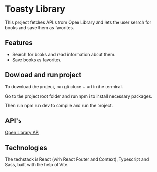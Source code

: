 # Toasty Library
This project fetches API:s from Open Library and lets the user search for books and save them as favorites. 

## Features
* Search for books and read information about them.
* Save books as favorites.

## Dowload and run project
To download the project, run git clone + url in the terminal.

Go to the project root folder and run npm i to install necessary packages.

Then run npm run dev to compile and run the project.

## API's
[Open Library API](https://openlibrary.org/developers/api)

## Technologies
The techstack is React (with React Router and Context), Typescript and Sass, built with the help of Vite.
